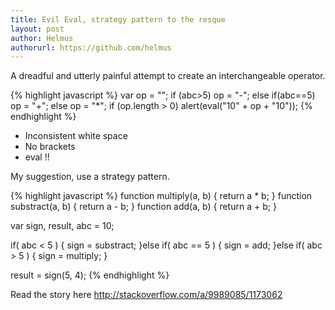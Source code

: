 ```yaml
---
title: Evil Eval, strategy pattern to the resque 
layout: post
author: Helmus
authorurl: https://github.com/helmus
---
```


A dreadful and utterly painful attempt to create an interchangeable operator.

{% highlight javascript %}
var  op = "";
if (abc>5)
    op = "-";
else if(abc==5)
    op = "+";
else
    op = "*";
if (op.length > 0)
    alert(eval("10" + op + "10"));
{% endhighlight %}

- Inconsistent white space
- No brackets
- eval !!

My suggestion, use a strategy pattern. 

{% highlight javascript %}
function multiply(a, b) {
    return a * b;
}
function substract(a, b) {
    return a - b;
}
function add(a, b) {
    return a + b;
}

var sign, result, abc = 10;

if( abc < 5 ) {
    sign = substract;
}else if( abc == 5 ) {
    sign = add;
}else if( abc > 5  ) {
    sign = multiply;
}

result = sign(5, 4);
{% endhighlight %}

Read the story here
http://stackoverflow.com/a/9989085/1173062